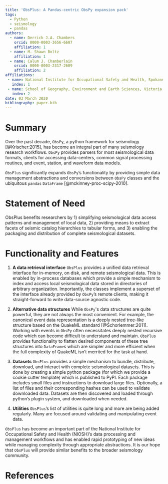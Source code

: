 ```yaml
---
title: 'ObsPlus: A Pandas-centric ObsPy expansion pack'
tags:
  - Python
  - seismology
  - pandas
authors:
  - name: Derrick J.A. Chambers
    orcid: 0000-0003-3656-6607
    affiliation: 1
  - name: M. Shawn Boltz
    affiliation: 1
  - name: Calum J. Chamberlain
    orcid: 0000-0003-2317-2609
    affiliation: 2
affiliations:
 - name: National Institute for Occupational Safety and Health, Spokane Mining Research Division
   index: 1
 - name: School of Geography, Environment and Earth Sciences, Victoria University of Wellington, New Zealand
   index: 2
date: 03 March 2020
bibliography: paper.bib
---
```


# Summary

Over the past decade, ``ObsPy``, a python framework for seismology [@Krischer:2015], has become an integral part of many seismology research workflows. ``ObsPy`` provides parsers for most seismological data formats, clients for accessing data-centers, common signal processing routines, and event, station, and waveform data models.

``ObsPlus`` significantly expands ``ObsPy``’s functionality by providing simple data management abstractions and conversions between ``ObsPy`` classes and the ubiquitous ``pandas`` ``DataFrame`` [@mckinney-proc-scipy-2010].

# Statement of Need

ObsPlus benefits researchers by 1) simplifying seismological data access patterns and management of local data, 2) providing means to extract facets of seismic catalog hierarchies to tabular forms, and 3) enabling the packaging and distribution of complete seismological datasets.

# Functionality and Features

1. **A data retrieval interface**
``ObsPlus`` provides a unified data retrieval interface for in-memory, on disk, and remote seismological data. This is enabled by in-process databases which provide a simple mechanism to index and access local seismological data stored in directories of arbitrary organization. Importantly, the classes implement a superset of the interface already provided by ``ObsPy``’s remote clients, making it straight-forward to write data-source agnostic code.

2. **Alternative data structures**
While ``ObsPy``'s data structures are quite powerful, they are not always the most convenient. For example, the canonical event data representation is a deeply nested tree-like structure based on the QuakeML standard [@Schorlemmer:2011]. Working with events in ``ObsPy`` often necessitates deeply nested recursive code which can become difficult to understand and maintain. ``ObsPlus`` provides functionality to flatten desired components of these tree structures into ``DataFrame``s which are simpler and more efficient when the full complexity of QuakeML isn’t merrited for the task at hand.

3. **Datasets**
``ObsPlus`` provides a simple mechanism to bundle, distribute, download, and interact with complete seismological datasets. This is done by creating a simple python package (for which we provide a cookie cutter template) which is published to PyPI. Each package includes small files and instructions to download large files. Optionally, a list of files and their corresponding hashes can be used to validate downloaded data. Datasets are then discovered and loaded through python’s plugin system, and downloaded when needed.

4. **Utilities**
``ObsPlus``’s list of utilities is quite long and more are being added regularly. Many are focused around validating and manipulating event data.

``ObsPlus`` has become an important part of the National Institute for Occupational Safety and Health (NIOSH)’s data processing and management workflows and has enabled rapid prototyping of new ideas while managing complexity through appropriate abstractions. It is our hope that `ObsPlus` will provide similar benefits to the broader seismology community.

# References
